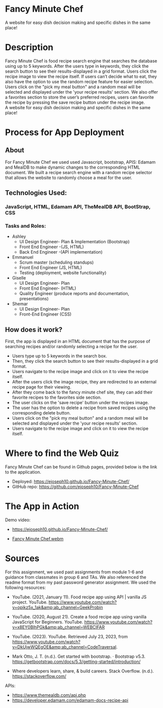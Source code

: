 # Fancy Minute Chef
A website for easy dish decision making and specific dishes in the same place!
# Description 
Fancy Minute Chef is food recipe search engine that searches the database using up to 5 keywords. After the users type in keywords, they click the search button to see their results-displayed in a grid format. Users click the recipe image to view the recipe itself. If users can’t decide what to eat, they also have the option to use the random recipe feature for easier selection. Users click on the "pick my meal button" and a random meal will be selected and displayed under the 'your recipe results' section. We also offer a favorites section to store the user’s preferred recipes, users can favorite the recipe by pressing the save recipe button under the recipe image.  
A website for easy dish decision making and specific dishes in the same place!

# Process for App Deployment
## About
For Fancy Minute Chef we used used Javascript, bootstrap, APIS: Edamam and MealDB to make dynamic changes to the corresponding HTML document. We built a recipe search engine with a random recipe selector that allows the website to randomly choose a meal for the user. 
## Technologies Used: 
### JavaScript, HTML, Edamam API, TheMealDB API, BootStrap, CSS
### Tasks and Roles: 
- Ashley
    - UI Design Engineer- Plan & Implementation (Bootstrap)
    - Front End Engineer -(JS, HTML)
    - Back End Engineer -(API implementation)
- Emmanuel
    - Scrum master (scheduling standups)
    - Front End Engineer (JS, HTML)
    - Testing (deployment, website functionality)
- Giselle
    - UI Design Engineer- Plan
    - Front End Engineer- (HTML)
    - Quality Engineer (produce reports and documentation, presentations)
- Shemar
    - UI Design Engineer- Plan
    - Front-End Engineer (CSS)

## How does it work?
First, the app is displayed in an HTML document that has the purpose of searching recipes and/or randomly selecting a recipe for the user. 
* Users type up to 5 keywords in the search box. 
* Then, they click the search button to see their results-displayed in a grid format.
* Users navigate to the recipe image and click on it to view the recipe itself.
* After the users click the image recipe, they are redirected to an external recipe page for their viewing.
* After they come back to the fancy minute chef site, they can add their favorite recipes to the favorites side section.
* The user clicks on the 'save recipe' button under the recipes image.
* The user has the option to delete a recipe from saved recipes using the corresponding delete button.  
* Users click on the "pick my meal button" and a random meal will be selected and displayed under the 'your recipe results' section.
* Users navigate to the recipe image and click on it to view the recipe itself.

# Where to find the Web Quiz
Fancy Minute Chef can be found in Github pages, provided below is the link to the application. 
- Deployed: https://ejoseph10.github.io/Fancy-Minute-Chef/ 
- GitHub repo: https://github.com/ejoseph10/Fancy-Minute-Chef 


# The App in Action
Demo video: 

- https://ejoseph10.github.io/Fancy-Minute-Chef/

- [Fancy Minute Chef.webm](https://github.com/ejoseph10/Fancy-Minute-Chef/assets/128834562/7cef159b-3a7b-4fac-8c52-b9de0d7b0120)


# Sources
For this assignment, we used past assignments from module 1-6 and guidance from classmates in group 6 and TAs. We also referenced the readme format from my past password generator assignment. We used the following resources: 

- YouTube. (2021, January 11). Food recipe app using API | vanilla JS project. YouTube. https://www.youtube.com/watch?v=opikz5x_1ak&amp;ab_channel=GeekProbin 

- YouTube. (2020, August 21). Create a food recipe app using vanilla JavaScript for Beginners. YouTube. https://www.youtube.com/watch?v=x8EY0BlhPGk&amp;ab_channel=WEBCIFAR 

- YouTube. (2023). YouTube. Retrieved July 23, 2023, from https://www.youtube.com/watch?v=DkUjwWQEgOE&amp;ab_channel=CodeTraversal. 

- Mark Otto, J. T. (n.d.). Get started with bootstrap. · Bootstrap v5.3. https://getbootstrap.com/docs/5.3/getting-started/introduction/ 

- Where developers learn, share, &amp; build careers. Stack Overflow. (n.d.). https://stackoverflow.com/ 

APIs:
- https://www.themealdb.com/api.php
- https://developer.edamam.com/edamam-docs-recipe-api
